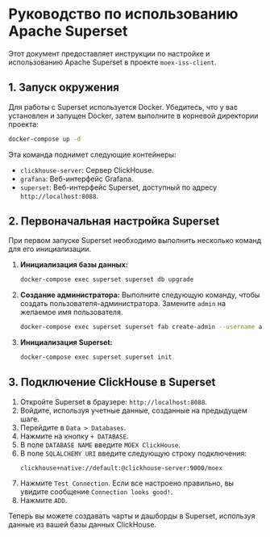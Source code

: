 # Руководство по использованию Apache Superset

Этот документ предоставляет инструкции по настройке и использованию Apache Superset в проекте `moex-iss-client`.

## 1. Запуск окружения

Для работы с Superset используется Docker. Убедитесь, что у вас установлен и запущен Docker, затем выполните в корневой директории проекта:
```bash
docker-compose up -d
```
Эта команда поднимет следующие контейнеры:
- `clickhouse-server`: Сервер ClickHouse.
- `grafana`: Веб-интерфейс Grafana.
- `superset`: Веб-интерфейс Superset, доступный по адресу `http://localhost:8088`.

## 2. Первоначальная настройка Superset

При первом запуске Superset необходимо выполнить несколько команд для его инициализации.

1.  **Инициализация базы данных:**
    ```bash
    docker-compose exec superset superset db upgrade
    ```

3.  **Создание администратора:**
    Выполните следующую команду, чтобы создать пользователя-администратора. Замените `admin` на желаемое имя пользователя.
    ```bash
    docker-compose exec superset superset fab create-admin --username admin --firstname Superset --lastname Admin --email admin@superset.com --password admin
    ```

4.  **Инициализация Superset:**
    ```bash
    docker-compose exec superset superset init
    ```

## 3. Подключение ClickHouse в Superset

1.  Откройте Superset в браузере: `http://localhost:8088`.
2.  Войдите, используя учетные данные, созданные на предыдущем шаге.
3.  Перейдите в `Data > Databases`.
4.  Нажмите на кнопку `+ DATABASE`.
5.  В поле `DATABASE NAME` введите `MOEX ClickHouse`.
6.  В поле `SQLALCHEMY URI` введите следующую строку подключения:
    ```
    clickhouse+native://default:@clickhouse-server:9000/moex
    ```
7.  Нажмите `Test Connection`. Если все настроено правильно, вы увидите сообщение `Connection looks good!`.
8.  Нажмите `ADD`.

Теперь вы можете создавать чарты и дашборды в Superset, используя данные из вашей базы данных ClickHouse.
